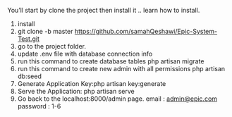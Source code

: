  You’ll start by clone the project then install it .. learn how to install.

1. install
2. git clone -b master https://github.com/samahQeshawi/Epic-System-Test.git
3. go to the project folder.
4. update .env file with database connection info
5. run this command to create database tables php artisan migrate
6. run this command to create new admin with all permissions php artisan db:seed
7. Generate Application Key:php artisan key:generate
8. Serve the Application: php artisan serve
9. Go back to the localhost:8000/admin page. email : admin@epic.com password : 1-6
